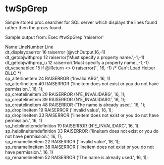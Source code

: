twSpGrep
========

Simple stored proc searcher for SQL server which displays the lines found rather then the procs found.

Sample output from: Exec #twSpGrep 'raiserror'

Name                        LineNumber    Line<br/>
dt_displayoaerror                   16      raiserror (@vchOutput,16,-1)<br/>
dt_getobjwithprop                   12    raiserror('Must specify a property name.',-1,-1)<br/>
dt_getobjwithprop_u                 12    raiserror('Must specify a property name.',-1,-1)<br/>
dt_vcsenabled                       15        if @iReturn <> 0 raiserror('', 16, -1) /* Can't Load Helper DLLC */<br/>
sp_alterlineitem                    24    RAISERROR ('Invalid ARG', 16, 1)<br/>
sp_alterlineitem                    40    RAISERROR ('lineitem does not exist or you do not have permission.', 16, 1);<br/>
sp_createlineitem                   20    RAISERROR (N'E_INVALIDARG', 16, 1);<br/>
sp_createlineitem                   39     RAISERROR (N'E_INVALIDARG', 16, 1);<br/>
sp_createlineitem                   48    RAISERROR ('The name is already used.', 16, 1);<br/>
sp_droplineitem                     19    RAISERROR ('Invalid value', 16, 1);<br/>
sp_droplineitem                     33    RAISERROR ('lineitem does not exist or you do not have permission.', 16, 1)<br/>
sp_helplineitemdefinition           19    RAISERROR (N'E_INVALIDARG', 16, 1);<br/>
sp_helplineitemdefinition           33    RAISERROR ('lineitem does not exist or you do not have permission.', 16, 1);<br/>
sp_renamelineitem                   22    RAISERROR ('Invalid value', 16, 1);<br/>
sp_renamelineitem                   38    RAISERROR ('lineitem does not exist or you do not have permission.', 16, 1)<br/>
sp_renamelineitem                   52    RAISERROR ('The name is already used.', 16, 1);<br/>

